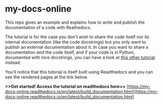 # my-docs-online

This  repo gives an example and explains how to write and publish the documentation of  a code with Reathedocs. 

The tutorial is for the case  you don't wish to share the code itself nor its internal documentation (like the code docstrings) but you only want to publish an external documentation about it.
In case you want to share a documentation _and_ the code itself, and if your code is in Python, documented with nice docstrings, you can have a look at [this other tutorial](https://my-documented-code-test.readthedocs.io/en/latest/) instead.

You'll notice that this tutorial  is itself built using Readthedocs and you can see the rendered pages at the link below.

**>>Get started! Access the tutorial on  readthedocs here>>** [https://my-docs-online.readthedocs.io/en/latest/build_documentation.html](https://my-docs-online.readthedocs.io/en/latest/build_documentation.html)

